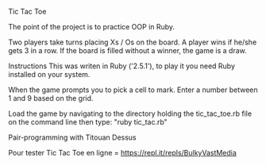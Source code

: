 
Tic Tac Toe 

The point of the project is to practice OOP in Ruby.


Two players take turns placing Xs / Os on the board. A player wins if he/she gets 3 in a row. If the board is filled without a winner, the game is a draw.

Instructions
This was writen in Ruby ('2.5.1'), to play it you need Ruby installed on your system.

When the game prompts you to pick a cell to mark. Enter
a number between 1 and 9 based on the grid.

Load the game by navigating to the directory holding the tic_tac_toe.rb file 
on the command line then type: "ruby tic_tac.rb"


Pair-programming with Titouan Dessus

Pour tester Tic Tac Toe en ligne = https://repl.it/repls/BulkyVastMedia
